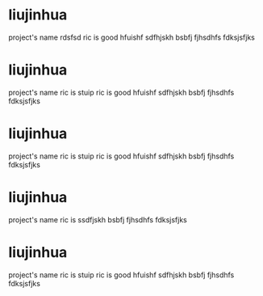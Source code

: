 # liujinhua
project's name
rdsfsd
ric is good
hfuishf sdfhjskh
bsbfj
fjhsdhfs
fdksjsfjks 

# liujinhua
project's name
ric is stuip
ric is good
hfuishf sdfhjskh
bsbfj
fjhsdhfs
fdksjsfjks 



# liujinhua
project's name
ric is stuip
ric is good
hfuishf sdfhjskh
bsbfj
fjhsdhfs
fdksjsfjks 


# liujinhua
project's name
ric is ssdfjskh
bsbfj
fjhsdhfs
fdksjsfjks 


# liujinhua
project's name
ric is stuip
ric is good
hfuishf sdfhjskh
bsbfj
fjhsdhfs
fdksjsfjks 



